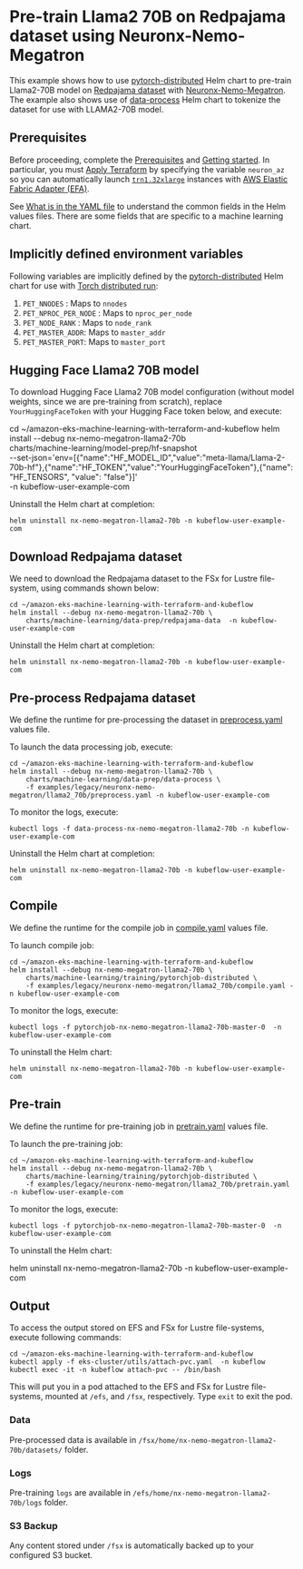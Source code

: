 # Pre-train Llama2 70B on Redpajama dataset using Neuronx-Nemo-Megatron

This example shows how to use [pytorch-distributed](../../../charts/machine-learning/training/pytorchjob-elastic/Chart.yaml) Helm chart to pre-train Llama2-70B model on [Redpajama dataset](https://github.com/togethercomputer/RedPajama-Data) with [Neuronx-Nemo-Megatron](https://github.com/aws-neuron/neuronx-nemo-megatron). The example also shows use of [data-process](../../../charts/machine-learning/data-prep/data-process/Chart.yaml) Helm chart to tokenize the  dataset for use with LLAMA2-70B model.

## Prerequisites

Before proceeding, complete the [Prerequisites](../../../../README.md#prerequisites) and [Getting started](../../../../README.md#getting-started). In particular, you must [Apply Terraform](../../../../README.md#apply-terraform) by specifying the variable `neuron_az` so you can automatically launch [`trn1.32xlarge`](https://aws.amazon.com/ec2/instance-types/trn1/) instances with [AWS Elastic Fabric Adapter (EFA)](https://aws.amazon.com/hpc/efa/).

See [What is in the YAML file](../../../../README.md#what-is-in-the-yaml-file) to understand the common fields in the Helm values files. There are some fields that are specific to a machine learning chart.


## Implicitly defined environment variables

Following variables are implicitly defined by the [pytorch-distributed](../../../charts/machine-learning/training/pytorchjob-distributed/Chart.yaml) Helm chart for use with [Torch distributed run](https://github.com/pytorch/pytorch/blob/main/torch/distributed/run.py):

1. `PET_NNODES` : Maps to `nnodes`
2. `PET_NPROC_PER_NODE` : Maps to `nproc_per_node` 
3. `PET_NODE_RANK` : Maps to `node_rank` 
4. `PET_MASTER_ADDR`: Maps to `master_addr` 
5. `PET_MASTER_PORT`: Maps to `master_port`

## Hugging Face Llama2 70B model

To download Hugging Face Llama2 70B model configuration (without model weights, since we are pre-training from scratch), replace `YourHuggingFaceToken` with your Hugging Face token below, and execute:

cd ~/amazon-eks-machine-learning-with-terraform-and-kubeflow
helm install --debug nx-nemo-megatron-llama2-70b     \
    charts/machine-learning/model-prep/hf-snapshot    \
    --set-json='env=[{"name":"HF_MODEL_ID","value":"meta-llama/Llama-2-70b-hf"},{"name":"HF_TOKEN","value":"YourHuggingFaceToken"},{"name": "HF_TENSORS", "value": "false"}]' \
    -n kubeflow-user-example-com

Uninstall the Helm chart at completion:

    helm uninstall nx-nemo-megatron-llama2-70b -n kubeflow-user-example-com

## Download Redpajama dataset 

We need to download the Redpajama dataset to the FSx for Lustre file-system, using commands shown below:

    cd ~/amazon-eks-machine-learning-with-terraform-and-kubeflow
    helm install --debug nx-nemo-megatron-llama2-70b \
        charts/machine-learning/data-prep/redpajama-data  -n kubeflow-user-example-com

Uninstall the Helm chart at completion:

    helm uninstall nx-nemo-megatron-llama2-70b -n kubeflow-user-example-com

## Pre-process Redpajama dataset

We define the runtime for pre-processing the dataset in [preprocess.yaml](./preprocess.yaml) values file. 

To launch the data processing job, execute:

    cd ~/amazon-eks-machine-learning-with-terraform-and-kubeflow
    helm install --debug nx-nemo-megatron-llama2-70b \
        charts/machine-learning/data-prep/data-process \
        -f examples/legacy/neuronx-nemo-megatron/llama2_70b/preprocess.yaml -n kubeflow-user-example-com

To monitor the logs, execute:

    kubectl logs -f data-process-nx-nemo-megatron-llama2-70b -n kubeflow-user-example-com

Uninstall the Helm chart at completion:

    helm uninstall nx-nemo-megatron-llama2-70b -n kubeflow-user-example-com

## Compile

We define the runtime for the compile job in [compile.yaml](./compile.yaml) values file. 

To launch compile job:

    cd ~/amazon-eks-machine-learning-with-terraform-and-kubeflow
    helm install --debug nx-nemo-megatron-llama2-70b \
        charts/machine-learning/training/pytorchjob-distributed \
        -f examples/legacy/neuronx-nemo-megatron/llama2_70b/compile.yaml -n kubeflow-user-example-com

To monitor the logs, execute:

    kubectl logs -f pytorchjob-nx-nemo-megatron-llama2-70b-master-0  -n kubeflow-user-example-com

To uninstall the Helm chart:

    helm uninstall nx-nemo-megatron-llama2-70b -n kubeflow-user-example-com

## Pre-train

We define the runtime for pre-training job in [pretrain.yaml](./pretrain.yaml) values file. 

To launch the pre-training job:

    cd ~/amazon-eks-machine-learning-with-terraform-and-kubeflow
    helm install --debug nx-nemo-megatron-llama2-70b \
        charts/machine-learning/training/pytorchjob-distributed \
        -f examples/legacy/neuronx-nemo-megatron/llama2_70b/pretrain.yaml -n kubeflow-user-example-com

To monitor the logs, execute:

    kubectl logs -f pytorchjob-nx-nemo-megatron-llama2-70b-master-0  -n kubeflow-user-example-com

To uninstall the Helm chart:

   helm uninstall nx-nemo-megatron-llama2-70b -n kubeflow-user-example-com

## Output

To access the output stored on EFS and FSx for Lustre file-systems, execute following commands:

    cd ~/amazon-eks-machine-learning-with-terraform-and-kubeflow
    kubectl apply -f eks-cluster/utils/attach-pvc.yaml  -n kubeflow
    kubectl exec -it -n kubeflow attach-pvc -- /bin/bash


This will put you in a pod attached to the  EFS and FSx for Lustre file-systems, mounted at `/efs`, and `/fsx`, respectively. Type `exit` to exit the pod.

### Data

Pre-processed data is available in `/fsx/home/nx-nemo-megatron-llama2-70b/datasets/` folder.

### Logs

Pre-training `logs` are available in `/efs/home/nx-nemo-megatron-llama2-70b/logs` folder. 

### S3 Backup

Any content stored under `/fsx` is automatically backed up to your configured S3 bucket.